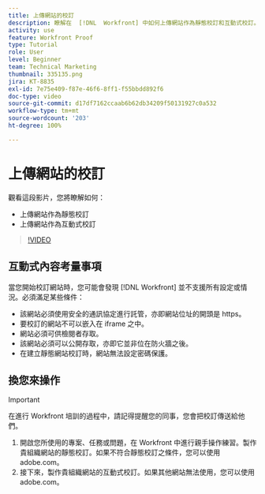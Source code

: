 ```yaml
---
title: 上傳網站的校訂
description: 瞭解在  [!DNL  Workfront] 中如何上傳網站作為靜態校訂和互動式校訂。
activity: use
feature: Workfront Proof
type: Tutorial
role: User
level: Beginner
team: Technical Marketing
thumbnail: 335135.png
jira: KT-8835
exl-id: 7e75e409-f87e-46f6-8ff1-f55bbdd892f6
doc-type: video
source-git-commit: d17df7162ccaab6b62db34209f50131927c0a532
workflow-type: tm+mt
source-wordcount: '203'
ht-degree: 100%

---
```


# 上傳網站的校訂

觀看這段影片，您將瞭解如何：

* 上傳網站作為靜態校訂
* 上傳網站作為互動式校訂

>[!VIDEO](https://video.tv.adobe.com/v/335135/?quality=12&learn=on&enablevpops)


## 互動式內容考量事項

當您開始校訂網站時，您可能會發現 [!DNL Workfront] 並不支援所有設定或情況。必須滿足某些條件：

* 該網站必須使用安全的通訊協定進行託管，亦即網站位址的開頭是 https。
* 要校訂的網站不可以嵌入在 iframe 之中。
* 網站必須可供檢閱者存取。
* 該網站必須可以公開存取，亦即它並非位在防火牆之後。
* 在建立靜態網站校訂時，網站無法設定密碼保護。

## 換您來操作

>[!IMPORTANT]
>
>在進行 Workfront 培訓的過程中，請記得提醒您的同事，您會把校訂傳送給他們。

1. 開啟您所使用的專案、任務或問題，在 Workfront 中進行親手操作練習。製作貴組織網站的靜態校訂。如果不符合靜態校訂之條件，您可以使用 adobe.com。
1. 接下來，製作貴組織網站的互動式校訂。如果其他網站無法使用，您可以使用 adobe.com。

<!-- 
Learn more about these considerations in the articles Generate a static proof for a website or other web content and Generate an interactive proof for a website or other web content. 
-->

<!--
### Learn more
[!DNL Workfront] also supports interactive proofing of files generated from a ZIP file. Learn how to prepare the ZIP file for uploading in the article Interactive content proofs.

* Generate a static proof for a website or other web content
* Generate an interactive proof for a website or other web content
* Generate a proof for interactive content in a ZIP file
* Understand the desktop proofing viewer
* Install the desktop proofing viewer
-->
